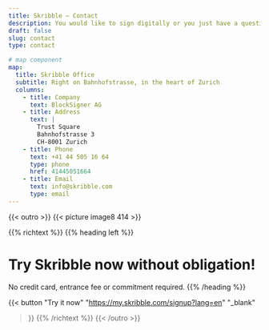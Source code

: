 ```yaml
---
title: Skribble – Contact
description: You would like to sign digitally or you just have a question? Contact us by phone or e-mail.
draft: false
slug: contact
type: contact

# map component
map:
  title: Skribble Office
  subtitle: Right on Bahnhofstrasse, in the heart of Zurich
  columns:
    - title: Company
      text: BlockSigner AG
    - title: Address
      text: |
        Trust Square
        Bahnhofstrasse 3
        CH-8001 Zurich
    - title: Phone
      text: +41 44 505 16 64
      type: phone
      href: 41445051664
    - title: Email
      text: info@skribble.com
      type: email
---
```


{{< outro >}}
{{< picture image8 414 >}}

{{% richtext %}}
{{% heading left %}}
# Try Skribble now without obligation!
No credit card, entrance fee or commitment required.
{{% /heading %}}

{{< button
  "Try it now"
  "https://my.skribble.com/signup?lang=en"
  "_blank"
>}}
{{% /richtext %}}
{{< /outro >}}